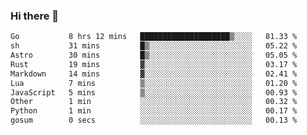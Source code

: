 ### Hi there 👋
<!--START_SECTION:waka-->

```txt
Go           8 hrs 12 mins   ████████████████████▒░░░░   81.33 %
sh           31 mins         █▒░░░░░░░░░░░░░░░░░░░░░░░   05.22 %
Astro        30 mins         █▒░░░░░░░░░░░░░░░░░░░░░░░   05.05 %
Rust         19 mins         ▓░░░░░░░░░░░░░░░░░░░░░░░░   03.17 %
Markdown     14 mins         ▓░░░░░░░░░░░░░░░░░░░░░░░░   02.41 %
Lua          7 mins          ▒░░░░░░░░░░░░░░░░░░░░░░░░   01.20 %
JavaScript   5 mins          ▒░░░░░░░░░░░░░░░░░░░░░░░░   00.93 %
Other        1 min           ░░░░░░░░░░░░░░░░░░░░░░░░░   00.32 %
Python       1 min           ░░░░░░░░░░░░░░░░░░░░░░░░░   00.17 %
gosum        0 secs          ░░░░░░░░░░░░░░░░░░░░░░░░░   00.13 %
```

<!--END_SECTION:waka-->

<!--
**YoganshSharma/YoganshSharma** is a ✨ _special_ ✨ repository because its `README.md` (this file) appears on your GitHub profile.

Here are some ideas to get you started:

- 🔭 I’m currently working on ...
- 🌱 I’m currently learning ...
- 👯 I’m looking to collaborate on ...
- 🤔 I’m looking for help with ...
- 💬 Ask me about ...
- 📫 How to reach me: ...
- 😄 Pronouns: ...
- ⚡ Fun fact: ...
-->
